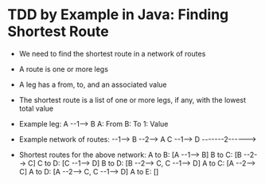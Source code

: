 # TDD by Example in Java: Finding Shortest Route

- We need to find the shortest route in a network of routes
- A route is one or more legs
- A leg has a from, to, and an associated value
- The shortest route is a list of one or more legs, if any, with the lowest total value
- Example leg:
	A --1--> B
	A: From
	B: To
	1: Value
	
- Example network of routes:
	  --1--> B --2--> 
	A 				C --1--> D
	  -------2------>

- Shortest routes for the above network:
	A to B: [A --1--> B]
	B to C: [B --2--> C]
	C to D: [C --1--> D]
	B to D: [B --2--> C, C --1--> D]
	A to C: [A --2--> C]
	A to D: [A --2--> C, C --1--> D]
	A to E: []

	